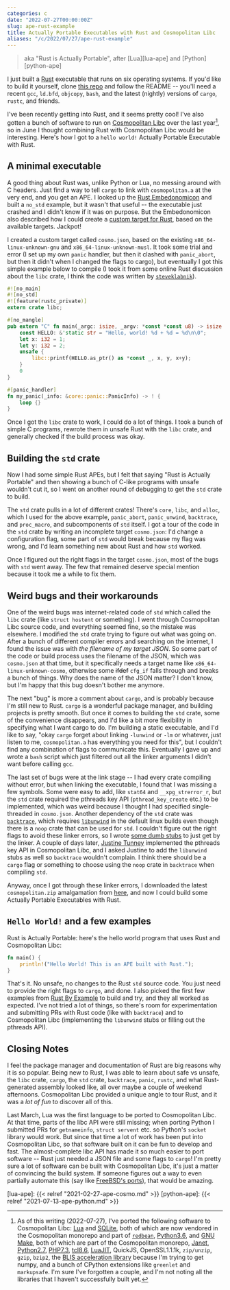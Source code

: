 ```yaml
---
categories: c
date: "2022-07-27T00:00:00Z"
slug: ape-rust-example
title: Actually Portable Executables with Rust and Cosmopolitan Libc
aliases: "/c/2022/07/27/ape-rust-example"
---
```


> aka "Rust is Actually Portable", after [Lua][lua-ape] and [Python][python-ape]

I just built a [Rust][rust] executable that runs on six operating systems. If
you'd like to build it yourself, clone [this repo][repo] and follow the README
-- you'll need a recent `gcc`, `ld.bfd`, `objcopy`, `bash`, and the latest
(nightly) versions of `cargo`, `rustc`, and friends.

I've been recently getting into Rust, and it seems pretty cool! I've also gotten
a bunch of software to run on [Cosmopolitan Libc][cosmo] over the last
year[^ports], so in June I thought combining Rust with Cosmopolitan Libc would
be interesting.  Here's how I got to a `hello world!` Actually Portable
Executable with Rust.

## A minimal executable

A good thing about Rust was, unlike Python or Lua, no messing around with C
headers. Just find a way to tell `cargo` to link with `cosmopolitan.a` at the
very end, and you get an APE. I looked up the [Rust
Embedonomicon](https://docs.rust-embedded.org/embedonomicon/preface.html) and
built a `no_std` example, but it wasn't that useful -- the executable just
crashed and I didn't know if it was on purpose. But the Embedonomicon also
described how I could create a [custom target for
Rust](https://docs.rust-embedded.org/embedonomicon/custom-target.html), based on
the available targets. Jackpot!

I created a custom target called `cosmo.json`, based on the existing
`x86_64-linux-unknown-gnu` and `x86_64-linux-unknown-musl`. It took some trial
and error (I set up my own `panic` handler, but then it clashed with
`panic_abort`, but then it didn't when I changed the flags to cargo), but
eventually I got this simple example below to compile (I took it from some
online Rust discussion about the `libc` crate, I think the code was written by
[`steveklabnik`](https://github.com/steveklabnik)).

```rust
#![no_main]
#![no_std]
#![feature(rustc_private)]
extern crate libc;

#[no_mangle]
pub extern "C" fn main(_argc: isize, _argv: *const *const u8) -> isize {
    const HELLO: &'static str = "Hello, world! %d + %d = %d\n\0";
    let x: i32 = 1;
    let y: i32 = 2;
    unsafe {
        libc::printf(HELLO.as_ptr() as *const _, x, y, x+y);
    }
    0
}

#[panic_handler]
fn my_panic(_info: &core::panic::PanicInfo) -> ! {
    loop {}
}
```

Once I got the `libc` crate to work, I could do a lot of things. I took a bunch
of simple C programs, rewrote them in unsafe Rust with the `libc` crate, and
generally checked if the build process was okay.

## Building the `std` crate

Now I had some simple Rust APEs, but I felt that saying "Rust is Actually
Portable" and then showing a bunch of C-like programs with unsafe wouldn't cut
it, so I went on another round of debugging to get the `std` crate to build.

The `std` crate pulls in a lot of different crates! There's `core`, `libc`, and
`alloc`, which I used for the above example, `panic_abort`, `panic_unwind`,
`backtrace`, and `proc_macro`, and subcomponents of `std` itself. I got a tour
of the code in the `std` crate by writing an incomplete target `cosmo.json`: I'd
change a configuration flag, some part of `std` would break because my flag was
wrong, and I'd learn something new about Rust and how `std` worked.

Once I figured out the right flags in the target `cosmo.json`, most of the bugs
with `std` went away. The few that remained deserve special mention because it
took me a while to fix them.

## Weird bugs and their workarounds

One of the weird bugs was internet-related code of `std` which called the `libc`
crate (like `struct hostent` or something). I went through Cosmopolitan Libc
source code, and everything seemed fine, so the mistake was elsewhere. I
modified the `std` crate trying to figure out what was going on.  After a bunch
of different compiler errors and searching on the internet, I found the issue
was with  _the filename of my target JSON_. So some part of the code or build
process uses the filename of the JSON, which was `cosmo.json` at that time, but
it specifically needs a target name like `x86_64-linux-unknown-cosmo`, otherwise
some ~~ifdef~~ `cfg_if` falls through and breaks a bunch of things. Why does the
name of the JSON matter? I don't know, but I'm happy that this bug doesn't
bother me anymore.

The next "bug" is more a comment about `cargo`, and is probably because I'm
still new to Rust. `cargo` is a wonderful package manager, and building
projects is pretty smooth. But once it comes to building the `std` crate, some
of the convenience disappears, and I'd like a bit more flexibility in specifying
what I want cargo to do. I'm building a static executable, and I'd like to say,
"okay `cargo` forget about linking `-lunwind` or `-lm` or whatever, just listen
to me, `cosmopolitan.a` has everything you need for this", but I couldn't find
any combination of flags to communicate this. Eventually I gave up and wrote a
`bash` script which just filtered out all the linker arguments I didn't want
before calling `gcc`.

The last set of bugs were at the link stage -- I had every crate compiling
without error, but when linking the executable, I found that I was missing a few
symbols. Some were easy to add, like `stat64` and `__xpg_strerror_r`, but the
`std` crate required the pthreads key API (`pthread_key_create` etc.) to be
implemented, which was weird because I thought I had specified single-threaded
in `cosmo.json`. Another dependency of the `std` crate was
[`backtrace`](https://github.com/rust-lang/backtrace-rs), which requires
[`libunwind`](https://github.com/libunwind/libunwind) in the default linux
builds even though there is a `noop` crate that can be used for `std`. I
couldn't figure out the right flags to avoid these linker errors, so I wrote
[some dumb
stubs](https://github.com/ahgamut/rust-ape-example/blob/f6ae82160c39814fcc99e2301aa266357e082bb1/libcosmo/stubs.c)
to just get by the linker. A couple of days later, [Justine
Tunney](https://github.com/jart) implemented the pthreads key API in
Cosmopolitan Libc, and I asked Justine to add the `libunwind` stubs as well so
`backtrace` wouldn't complain. I think there should be a `cargo` flag or
something to choose using the `noop` crate in `backtrace` when compiling `std`.

Anyway, once I got through these linker errors, I downloaded the latest
`cosmopolitan.zip` amalgamation from
[here](https://justine.lol/cosmopolitan/cosmopolitan.zip), and now I could build
some Actually Portable Executables with Rust.

## `Hello World!` and a few examples

Rust is Actually Portable: here's the hello world program that uses Rust and
Cosmopolitan Libc:

```rust
fn main() {
    println!("Hello World! This is an APE built with Rust.");
}
```

That's it. No unsafe, no changes to the Rust `std` source code. You just need to
provide the right flags to `cargo`, and done. I also picked the first few
examples from [Rust By Example](https://doc.rust-lang.org/rust-by-example/) to
build and try, and they all worked as expected. I've not tried a lot of things,
so there's room for experimentation and submitting PRs with Rust code (like with
`backtrace`) and to Cosmopolitan Libc (implementing the `libunwind` stubs or
filling out the pthreads API).

## Closing Notes

I feel the package manager and documentation of Rust are big reasons why it is
so popular. Being new to Rust, I was able to learn about safe vs unsafe, the
`libc` crate, `cargo`, the `std` crate, `backtrace`, `panic`, `rustc`, and what
Rust-generated assembly looked like, all over maybe a couple of weekend
afternoons. Cosmopolitan Libc provided a unique angle to tour Rust, and it was a
_lot of fun_ to discover all of this.

Last March, Lua was the first language to be ported to Cosmopolitan Libc.  At
that time, parts of the libc API were still missing; when porting Python I
submitted PRs for `getnameinfo`, `struct servent` etc. so Python's `socket`
library would work. But since that time a lot of work has been put into
Cosmopolitan Libc, so that software built on it can be fun to develop and fast.
The almost-complete libc API has made it so much easier to port software -- Rust
just needed a JSON file and some flags to `cargo`! I'm pretty sure a lot of
software can be built with Cosmopolitan Libc, it's just a matter of convincing
the build system. If someone figures out a way to even partially automate this
(say like [FreeBSD's ports](https://www.freebsd.org/ports/)), that would be
amazing.

[^ports]:
    
    As of this writing (2022-07-27), I've ported the following software to
    Cosmopolitan Libc: [Lua](https://github.com/ahgamut/lua) and
    [SQLite](https://github.com/jart/cosmopolitan/pull/162), both of which are
    now vendored in the Cosmopolitan monorepo and part of
    [`redbean`](https://justine.lol/redbean2),
    [Python3.6](https://github.com/ahgamut/cpython/tree/cosmo_py36), and [GNU
    Make](https://github.com/jart/cosmopolitan/pull/305), both of which are part
    of the Cosmopolitan monorepo, [Janet](https://github.com/ahgamut/janet),
    [Python2.7](https://github.com/ahgamut/cpython/tree/cosmo_py27),
    [PHP7.3](https://github.com/ahgamut/php-src),
    [tcl8.6](https://github.com/ahgamut/tcl),
    [LuaJIT](https://github.com/ahgamut/LuaJIT-cosmo), QuickJS, OpenSSL1.1.1k,
    `zip/unzip`, `gzip`, `bzip2`,  the [BLIS acceleration
    library](https://github.com/ahgamut/blis) because I'm trying to get numpy,
    and a bunch of CPython extensions like `greenlet` and `markupsafe`. I'm sure
    I've forgotten a couple, and I'm not noting all the libraries that I haven't
    successfully built yet.


[rust]: https://rust-lang.org
[cosmo]: https://github.com/jart/cosmopolitan
[repo]: https://github.com/ahgamut/rust-ape-example

[lua-ape]: {{< relref "2021-02-27-ape-cosmo.md"  >}}
[python-ape]: {{< relref "2021-07-13-ape-python.md"  >}}
